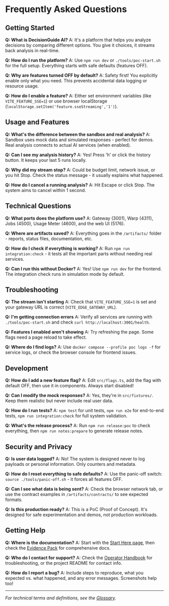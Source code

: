 # Frequently Asked Questions

## Getting Started

**Q: What is DecisionGuide AI?**
A: It's a platform that helps you analyze decisions by comparing different options. You give it choices, it streams back analysis in real-time.

**Q: How do I run the platform?**
A: Use `npm run dev` or `./tools/poc-start.sh` for the full setup. Everything starts with safe defaults (features OFF).

**Q: Why are features turned OFF by default?**
A: Safety first! You explicitly enable only what you need. This prevents accidental data logging or resource usage.

**Q: How do I enable a feature?**
A: Either set environment variables (like `VITE_FEATURE_SSE=1`) or use browser localStorage (`localStorage.setItem('feature.sseStreaming','1')`).

## Usage and Features

**Q: What's the difference between the sandbox and real analysis?**
A: Sandbox uses mock data and simulated responses - perfect for demos. Real analysis connects to actual AI services (when enabled).

**Q: Can I see my analysis history?**
A: Yes! Press 'h' or click the history button. It keeps your last 5 runs locally.

**Q: Why did my stream stop?**
A: Could be budget limit, network issue, or you hit Stop. Check the status message - it usually explains what happened.

**Q: How do I cancel a running analysis?**
A: Hit Escape or click Stop. The system aims to cancel within 1 second.

## Technical Questions

**Q: What ports does the platform use?**
A: Gateway (3001), Warp (4311), Jobs (4500), Usage Meter (4600), and the web UI (5176).

**Q: Where are artifacts saved?**
A: Everything goes in the `/artifacts/` folder - reports, status files, documentation, etc.

**Q: How do I check if everything is working?**
A: Run `npm run integration:check` - it tests all the important parts without needing real services.

**Q: Can I run this without Docker?**
A: Yes! Use `npm run dev` for the frontend. The integration check runs in simulation mode by default.

## Troubleshooting

**Q: The stream isn't starting**
A: Check that `VITE_FEATURE_SSE=1` is set and your gateway URL is correct (`VITE_EDGE_GATEWAY_URL`).

**Q: I'm getting connection errors**
A: Verify all services are running with `./tools/poc-start.sh` and check `curl http://localhost:3001/health`.

**Q: Features I enabled aren't showing**
A: Try refreshing the page. Some flags need a page reload to take effect.

**Q: Where do I find logs?**
A: Use `docker compose --profile poc logs -f` for service logs, or check the browser console for frontend issues.

## Development

**Q: How do I add a new feature flag?**
A: Edit `src/flags.ts`, add the flag with default OFF, then use it in components. Always start disabled!

**Q: Can I modify the mock responses?**
A: Yes, they're in `src/fixtures/`. Keep them realistic but never include real user data.

**Q: How do I run tests?**
A: `npm test` for unit tests, `npm run e2e` for end-to-end tests, `npm run integration:check` for full system validation.

**Q: What's the release process?**
A: Run `npm run release:poc` to check everything, then `npm run notes:prepare` to generate release notes.

## Security and Privacy

**Q: Is user data logged?**
A: No! The system is designed never to log payloads or personal information. Only counters and metadata.

**Q: How do I reset everything to safe defaults?**
A: Use the panic-off switch: `source ./tools/panic-off.sh` - it forces all features OFF.

**Q: Can I see what data is being sent?**
A: Check the browser network tab, or use the contract examples in `/artifacts/contracts/` to see expected formats.

**Q: Is this production ready?**
A: This is a PoC (Proof of Concept). It's designed for safe experimentation and demos, not production workloads.

## Getting Help

**Q: Where is the documentation?**
A: Start with the [Start Here page](./start-here.html), then check the [Evidence Pack](./index.html) for comprehensive docs.

**Q: Who do I contact for support?**
A: Check the [Operator Handbook](./operator-handbook.md) for troubleshooting, or the project README for contact info.

**Q: How do I report a bug?**
A: Include steps to reproduce, what you expected vs. what happened, and any error messages. Screenshots help too!

---

*For technical terms and definitions, see the [Glossary](./glossary.md).*